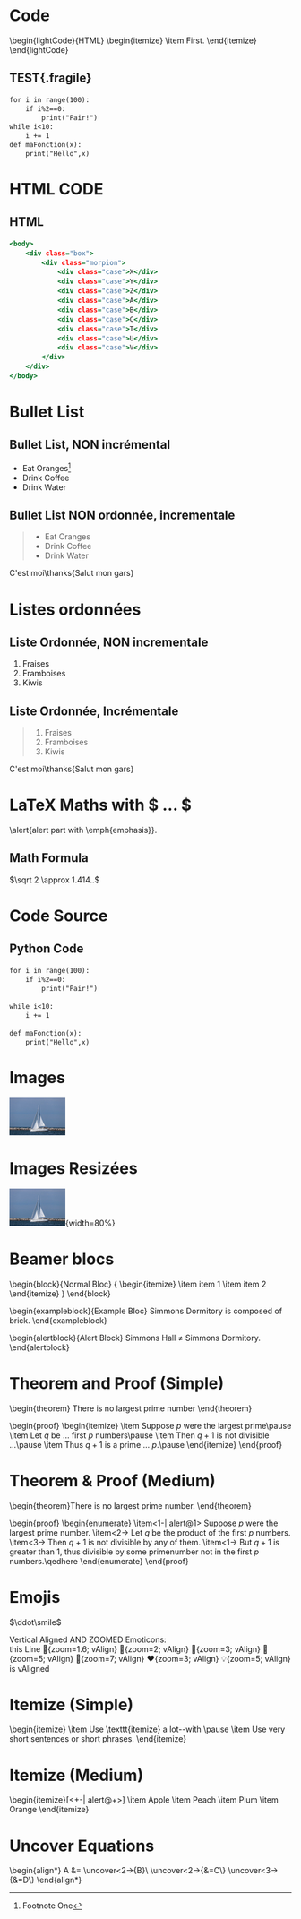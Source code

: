 # Code

\begin{lightCode}{HTML}
  \begin{itemize}
    \item First.
  \end{itemize}
\end{lightCode}

## TEST{.fragile}

```{.python .numberLines startFrom="5"}
for i in range(100):
    if i%2==0:
        print("Pair!")
while i<10:
    i += 1
def maFonction(x):
    print("Hello",x)
```

# HTML CODE

## HTML

```{.html .numberLines}
<body>
    <div class="box">
        <div class="morpion">
            <div class="case">X</div>
            <div class="case">Y</div>
            <div class="case">Z</div>
            <div class="case">A</div>
            <div class="case">B</div>
            <div class="case">C</div>
            <div class="case">T</div>
            <div class="case">U</div>
            <div class="case">V</div>
        </div>
    </div>
</body>
```

# Bullet List

## Bullet List, NON incrémental

* Eat Oranges[^1]
* Drink Coffee
* Drink Water

[^1]: Footnote One


## Bullet List NON ordonnée, incrementale

> * Eat Oranges
> * Drink Coffee
> * Drink Water

C'est moi\thanks{Salut mon gars}

# Listes ordonnées

## Liste Ordonnée, NON incrementale

1. Fraises
2. Framboises
3. Kiwis

## Liste Ordonnée, Incrémentale

> 1. Fraises
> 2. Framboises
> 3. Kiwis

C'est moi\thanks{Salut mon gars}

# LaTeX Maths with \$ ... \$

\alert{alert part with \emph{emphasis}}.

## Math Formula

$\sqrt 2 \approx 1.414..$

# Code Source

## Python Code

```{.python .numberLines startFrom="5"}
for i in range(100):
    if i%2==0:
        print("Pair!")

while i<10:
    i += 1

def maFonction(x):
    print("Hello",x)
```

# Images

![Image 1](img/bateau.jpg)

# Images Resizées

![Image 1](img/bateau.jpg){width=80%}

# Beamer blocs

\begin{block}{Normal Bloc}
{
\begin{itemize}
        \item item 1
        \item item 2
\end{itemize}
}
\end{block}

\begin{exampleblock}{Example Bloc}
Simmons Dormitory is composed of brick.
\end{exampleblock}

\begin{alertblock}{Alert Block}
Simmons Hall $\not=$ Simmons Dormitory.
\end{alertblock}

# Theorem and Proof (Simple)

\begin{theorem}
There is no largest prime number
\end{theorem}

\begin{proof}
\begin{itemize}
\item Suppose $p$ were the largest prime\pause
\item Let $q$ be ... first $p$ numbers\pause
\item Then $q+1$ is not divisible ...\pause
\item Thus $q+1$ is a prime ... $p$.\pause
\end{itemize}
\end{proof}

# Theorem & Proof (Medium)

\begin{theorem}There is no largest prime number.
\end{theorem}

\begin{proof}
\begin{enumerate}
\item<1-| alert@1> Suppose $p$ were the largest prime number.
\item<2-> Let $q$ be the product of the first $p$ numbers.
\item<3-> Then $q+1$ is not divisible by any of them.
\item<1-> But $q + 1$ is greater than $1$, thus divisible by some primenumber not in the first $p$ numbers.\qedhere
\end{enumerate}
\end{proof}

# Emojis

$\ddot\smile$

Vertical Aligned AND ZOOMED Emoticons:  
this Line :minidisc:{zoom=1.6; vAlign} :minidisc:{zoom=2; vAlign} :minidisc:{zoom=3; vAlign} :minidisc:{zoom=5; vAlign} :minidisc:{zoom=7; vAlign} :heart:{zoom=3; vAlign} :bulb:{zoom=5; vAlign} is vAligned

# Itemize (Simple)

\begin{itemize}
\item
Use \texttt{itemize} a lot--with \pause
\item
Use very short sentences or short phrases.
\end{itemize}

# Itemize (Medium)

\begin{itemize}[<+-| alert@+>]
\item Apple
\item Peach
\item Plum
\item Orange
\end{itemize}

# Uncover Equations

\begin{align*}
A &= \uncover<2->{B}\\
\uncover<2->{&=C\\}
\uncover<3->{&=D\\}
\end{align*}


